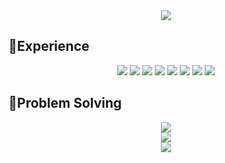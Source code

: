 <div align=center>
  <img src="https://capsule-render.vercel.app/api?type=waving&height=210&text=CHOYUNSIG&desc=TM&descSize=20&descAlign=78&descAlignY=25&fontSize=105&fontAlign=40&fontAlignY=50&fontColor=FFFFFF&color=0:F798BB,100:C8B2F7">
</div>
<h2>📂Experience</h2>
<div align=center>
  <img src="https://shields.io/badge/Python-3776AB.svg?&style=for-the-badge&logo=python&logoColor=white">
  <img src="https://shields.io/badge/Android_Studio-3DDC84.svg?&style=for-the-badge&logo=androidstudio&logoColor=white">
  <img src="https://shields.io/badge/Kotlin-7F52FF.svg?&style=for-the-badge&logo=kotlin&logoColor=white">
  <img src="https://shields.io/badge/Jetpack_Compose-4285F4.svg?&style=for-the-badge&logo=jetpackcompose&logoColor=white">
  <img src="https://shields.io/badge/Javascript-F7DF1E.svg?&style=for-the-badge&logo=javascript&logoColor=white">
  <img src="https://shields.io/badge/React-61DAFB.svg?&style=for-the-badge&logo=react&logoColor=white">
  <img src="https://shields.io/badge/Git-F05032.svg?&style=for-the-badge&logo=git&logoColor=white">
  <img src="https://shields.io/badge/Unity-000000.svg?&style=for-the-badge&logo=unity&logoColor=white">
</div>
<h2>📂Problem Solving</h2>
<div align=center>
  <a href="https://solved.ac/profile/asdfghjkl46">
    <img src="https://shields.io/badge/Solved.ac-Diamond_5-00b4fc.svg?&style=for-the-badge&logoColor=white">
  </a><br>
  <a href="https://career.programmers.co.kr/job_profiles/public_setting">
    <img src="https://shields.io/badge/Programmers-Skill_Check_LV3-C067FF.svg?&style=for-the-badge&logoColor=white">
  </a><br>
  <img src="https://shields.io/badge/2024_SCON_Silver_Award-AAAACC.svg?&style=for-the-badge&logoColor=white"><br>
</div>
